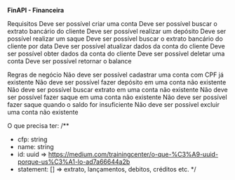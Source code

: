 **FinAPI - Financeira**

Requisitos
 Deve ser possível criar uma conta
 Deve ser possível buscar o extrato bancário do cliente
 Deve ser possível realizar um depósito
 Deve ser possível realizar um saque
 Deve ser possível buscar o extrato bancário do cliente por data
 Deve ser possível atualizar dados da conta do cliente
 Deve ser possível obter dados da conta do cliente
 Deve ser possível deletar uma conta
 Deve ser possível retornar o balance

Regras de negócio
 Não deve ser possível cadastrar uma conta com CPF já existente
 Não deve ser possível fazer depósito em uma conta não existente
 Não deve ser possível buscar extrato em uma conta não existente
 Não deve ser possível fazer saque em uma conta não existente
 Não deve ser possível fazer saque quando o saldo for insuficiente
 Não deve ser possível excluir uma conta não existente

O que precisa ter:
/**
 * cfp: string
 * name: string
 * id: uuid => https://medium.com/trainingcenter/o-que-%C3%A9-uuid-porque-us%C3%A1-lo-ad7a66644a2b
 * statement: [] => extrato, lançamentos, debitos, créditos etc.
 */